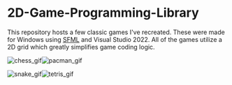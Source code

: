 # 2D-Game-Programming-Library
This repository hosts a few classic games I've recreated. These were made for Windows using [SFML](https://www.sfml-dev.org/) and Visual Studio 2022. All of the games utilize a 2D grid which greatly simplifies game coding logic.


![chess_gif](https://github.com/user-attachments/assets/1ced04ff-65b8-4931-b681-29c0fc0c5d51)![pacman_gif](https://github.com/user-attachments/assets/1ba77d2a-874c-4029-9e83-ee0a9853ed54)

![snake_gif](https://github.com/user-attachments/assets/70959fad-af15-48e5-a4f8-fb79eff13588)![tetris_gif](https://github.com/user-attachments/assets/d36be04e-237e-4af0-8359-2a52497f1950)



